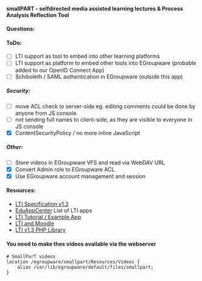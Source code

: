 #### **smallPART** - selfdirected media assisted learning lectures & Process Analysis Reflection Tool

#### Questions:

#### ToDo:
- [ ] LTI support as tool to embed into other learning platforms
- [ ] LTI support as platform to embed other tools into EGroupware (probable added to our OpenID Connect App)
- [ ] Schiboleth / SAML authentication in EGroupware (outside this app)

##### Security:
- [ ] move ACL check to server-side eg. editing comments could be done by anyone from JS console
- [ ] not sending full names to client-side, as they are visible to everyone in JS console
- [x] ContentSecurityPolicy / no more inline JavaScript

##### Other:
- [ ] Store videos in EGroupware VFS and read via WebDAV URL
- [x] Convert Admin role to EGroupware ACL
- [x] Use EGroupware account management and session

#### Resources:
- [LTI Specification v1.3](https://www.imsglobal.org/spec/lti/v1p3)
- [EduAppCenter](https://www.eduappcenter.com/) List of LTI apps
- [LTI Tutorial / Example App](https://acrl.ala.org/techconnect/post/making-a-basic-lti-learning-tools-intoperability-app/)
- [LTI and Moodle](https://docs.moodle.org/38/en/LTI_and_Moodle)
- [LTI v1.3 PHP Library](https://github.com/IMSGlobal/lti-1-3-php-library)

#### You need to make thes videos available via the webserver
```
# SmallParT videos
location /egroupware/smallpart/Resources/Videos {
    alias /var/lib/egroupware/default/files/smallpart;
}
```
